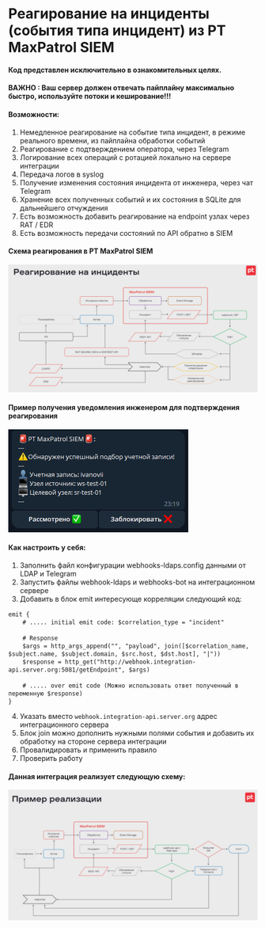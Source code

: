 # Реагирование на инциденты (события типа инцидент) из PT MaxPatrol SIEM


#### Код представлен исключительно в ознакомительных целях.
#### ВАЖНО : Ваш сервер должен отвечать пайплайну максимально быстро, используйте потоки и кеширование!!!

#### Возможности:
1) Немедленное реагирование на событие типа инцидент, в режиме реального времени, из пайплайна обработки событий
2) Реагирование с подтверждением оператора, через Telegram
3) Логирование всех операций с ротацией локально на сервере интеграции
4) Передача логов в syslog
5) Получение изменения состояния инцидента от инженера, через чат Telegram
6) Хранение всех полученных событий и их состояния в SQLite для дальнейшего отчуждения
7) Есть возможность добавить реагирование на endpoint узлах через RAT / EDR
8) Есть возможность передачи состояний по API обратно в SIEM


#### Схема реагирования в PT MaxPatrol SIEM
![](static/img.png)


#### Пример получения уведомления инженером для подтверждения реагирования
![](static/img_2.png)


#### Как настроить у себя:
1) Заполнить файл конфигурации webhooks-ldaps.config данными от LDAP и Telegram
2) Запустить файлы webhook-ldaps и webhooks-bot на интеграционном сервере
3) Добавить в блок emit интересующе корреляции следующий код:

```
emit {
    # ..... initial emit code: $correlation_type = "incident"
    
    # Response
    $args = http_args_append("", "payload", join([$correlation_name, $subject.name, $subject.domain, $src.host, $dst.host], "|"))
    $response = http_get("http://webhook.integration-api.server.org:5081/getEndpoint", $args)

    # ..... over emit code (Можно использовать ответ полученный в переменную $response)
}
```

4) Указать вместо `webhook.integration-api.server.org` адрес интеграционного сервера
5) Блок join можно дополнить нужными полями события и добавить их обработку на стороне сервера интеграции
6) Провалидировать и применить правило
7) Проверить работу

#### Данная интеграция реализует следующую схему:

![](static/img_1.png)
